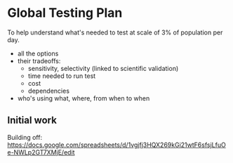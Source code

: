 
# Global Testing Plan

To help understand what's needed to test at scale of 3% of population per day.

* all the options
* their tradeoffs:
  * sensitivity, selectivity (linked to scientific validation)
  * time needed to run test
  * cost
  * dependencies
* who's using what, where, from when to when

## Initial work

Building off: https://docs.google.com/spreadsheets/d/1vgjfj3HQX269kGi21wtF6sfsjLfuOe-NWLp2GT7XMjE/edit
